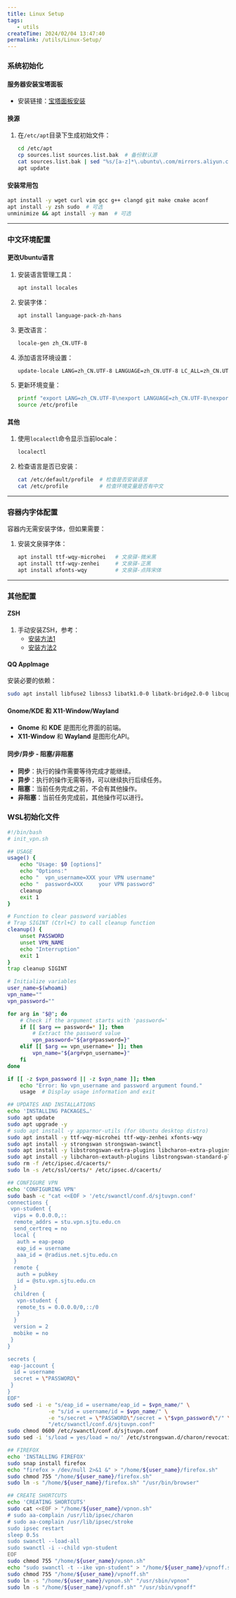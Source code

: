 ```yaml
---
title: Linux Setup
tags:
   - utils
createTime: 2024/02/04 13:47:40
permalink: /utils/Linux-Setup/
---
```


### 系统初始化

#### 服务器安装宝塔面板
- 安装链接：[宝塔面板安装](https://www.bt.cn/bbs/thread-19376-1-1.html)

#### 换源
1. 在`/etc/apt`目录下生成初始文件：
   ```bash
   cd /etc/apt
   cp sources.list sources.list.bak  # 备份默认源
   cat sources.list.bak | sed "%s/[a-z]*\.ubuntu\.com/mirrors.aliyun.com/g" > sources.list
   apt update
   ```

#### 安装常用包
```bash
apt install -y wget curl vim gcc g++ clangd git make cmake aconf
apt install -y zsh sudo  # 可选
unminimize && apt install -y man  # 可选
```

---

### 中文环境配置

#### 更改Ubuntu语言
1. 安装语言管理工具：
   ```bash
   apt install locales
   ```

2. 安装字体：
   ```bash
   apt install language-pack-zh-hans
   ```

3. 更改语言：
   ```bash
   locale-gen zh_CN.UTF-8
   ```

4. 添加语言环境设置：
   ```bash
   update-locale LANG=zh_CN.UTF-8 LANGUAGE=zh_CN.UTF-8 LC_ALL=zh_CN.UTF-8
   ```

5. 更新环境变量：
   ```bash
   printf "export LANG=zh_CN.UTF-8\nexport LANGUAGE=zh_CN.UTF-8\nexport LC_ALL=zh_CN.UTF-8\n" >> /etc/profile
   source /etc/profile
   ```

#### 其他
1. 使用`localectl`命令显示当前locale：
   ```bash
   localectl
   ```

2. 检查语言是否已安装：
   ```bash
   cat /etc/default/profile  # 检查是否安装语言
   cat /etc/profile          # 检查环境变量是否有中文
   ```

---

### 容器内字体配置
容器内无需安装字体，但如果需要：
1. 安装文泉驿字体：
   ```bash
   apt install ttf-wqy-microhei   # 文泉驿-微米黑
   apt install ttf-wqy-zenhei     # 文泉驿-正黑
   apt install xfonts-wqy         # 文泉驿-点阵宋体
   ```

---

### 其他配置

#### ZSH
1. 手动安装ZSH，参考：
   - [安装方法1](https://unix.stackexchange.com/questions/123597/building-zsh-without-admin-priv-no-terminal-handling-library-found)
   - [安装方法2](https://zsh.sourceforge.io/FAQ/zshfaq01.html#l7)

#### QQ AppImage
安装必要的依赖：
```bash
sudo apt install libfuse2 libnss3 libatk1.0-0 libatk-bridge2.0-0 libcups2 libgtk-3-0 libgbm-dev libasound2 libxcb1 libgl1 xdg-utils
```

#### Gnome/KDE 和 X11-Window/Wayland
- **Gnome** 和 **KDE** 是图形化界面的前端。
- **X11-Window** 和 **Wayland** 是图形化API。

#### 同步/异步 - 阻塞/非阻塞
- **同步**：执行的操作需要等待完成才能继续。
- **异步**：执行的操作无需等待，可以继续执行后续任务。
- **阻塞**：当前任务完成之前，不会有其他操作。
- **非阻塞**：当前任务完成前，其他操作可以进行。

### WSL初始化文件

```bash
#!/bin/bash
# init_vpn.sh

## USAGE
usage() {
    echo "Usage: $0 [options]"
    echo "Options:"
    echo "  vpn_username=XXX your VPN username"
    echo "  password=XXX     your VPN password"
    cleanup
    exit 1
}

# Function to clear password variables
# Trap SIGINT (Ctrl+C) to call cleanup function
cleanup() {
    unset PASSWORD
    unset VPN_NAME
    echo "Interruption"
    exit 1
}
trap cleanup SIGINT

# Initialize variables
user_name=$(whoami)
vpn_name=""
vpn_password=""

for arg in "$@"; do
    # Check if the argument starts with 'password='
    if [[ $arg == password=* ]]; then
        # Extract the password value
        vpn_password="${arg#password=}"
    elif [[ $arg == vpn_username=* ]]; then
        vpn_name="${arg#vpn_username=}"
    fi
done

if [[ -z $vpn_password || -z $vpn_name ]]; then
    echo "Error: No vpn_username and password argument found."
    usage  # Display usage information and exit

## UPDATES AND INSTALLATIONS
echo 'INSTALLING PACKAGES…'
sudo apt update
sudo apt upgrade -y
# sudo apt install -y apparmor-utils (for Ubuntu desktop distro)
sudo apt install -y ttf-wqy-microhei ttf-wqy-zenhei xfonts-wqy
sudo apt install -y strongswan strongswan-swanctl
sudo apt install -y libstrongswan-extra-plugins libcharon-extra-plugins
sudo apt install -y libcharon-extauth-plugins libstrongswan-standard-plugins
sudo rm -f /etc/ipsec.d/cacerts/*
sudo ln -s /etc/ssl/certs/* /etc/ipsec.d/cacerts/

## CONFIGURE VPN
echo 'CONFIGURING VPN'
sudo bash -c "cat <<EOF > '/etc/swanctl/conf.d/sjtuvpn.conf'
connections {
 vpn-student { 
  vips = 0.0.0.0,:: 
  remote_addrs = stu.vpn.sjtu.edu.cn 
  send_certreq = no 
  local { 
   auth = eap-peap 
   eap_id = username
   aaa_id = @radius.net.sjtu.edu.cn 
  } 
  remote { 
   auth = pubkey 
   id = @stu.vpn.sjtu.edu.cn 
  } 
  children { 
   vpn-student { 
   remote_ts = 0.0.0.0/0,::/0 
   } 
  } 
  version = 2 
  mobike = no 
 } 
}

secrets {
 eap-jaccount {
  id = username
  secret = \"PASSWORD\"
 }
}
EOF"
sudo sed -i -e "s/eap_id = username/eap_id = $vpn_name/" \
             -e "s/id = username/id = $vpn_name/" \
             -e "s/secret = \"PASSWORD\"/secret = \"$vpn_password\"/" \
             "/etc/swanctl/conf.d/sjtuvpn.conf"
sudo chmod 0600 /etc/swanctl/conf.d/sjtuvpn.conf
sudo sed -i 's/load = yes/load = no/' /etc/strongswan.d/charon/revocation.conf

## FIREFOX
echo 'INSTALLING FIREFOX'
sudo snap install firefox
echo "firefox > /dev/null 2>&1 &" > "/home/${user_name}/firefox.sh"
sudo chmod 755 "/home/${user_name}/firefox.sh"
sudo ln -s "/home/${user_name}/firefox.sh" "/usr/bin/browser"

## CREATE SHORTCUTS 
echo 'CREATING SHORTCUTS'
sudo cat <<EOF > "/home/${user_name}/vpnon.sh"
# sudo aa-complain /usr/lib/ipsec/charon
# sudo aa-complain /usr/lib/ipsec/stroke
sudo ipsec restart
sleep 0.5s
sudo swanctl --load-all
sudo swanctl -i --child vpn-student
EOF
sudo chmod 755 "/home/${user_name}/vpnon.sh"
echo "sudo swanctl -t --ike vpn-student" > "/home/${user_name}/vpnoff.sh"
sudo chmod 755 "/home/${user_name}/vpnoff.sh"
sudo ln -s "/home/${user_name}/vpnon.sh" "/usr/sbin/vpnon"
sudo ln -s "/home/${user_name}/vpnoff.sh" "/usr/sbin/vpnoff"
```